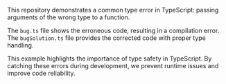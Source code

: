 This repository demonstrates a common type error in TypeScript: passing arguments of the wrong type to a function.

The `bug.ts` file shows the erroneous code, resulting in a compilation error.  The `bugSolution.ts` file provides the corrected code with proper type handling.

This example highlights the importance of type safety in TypeScript. By catching these errors during development, we prevent runtime issues and improve code reliability.